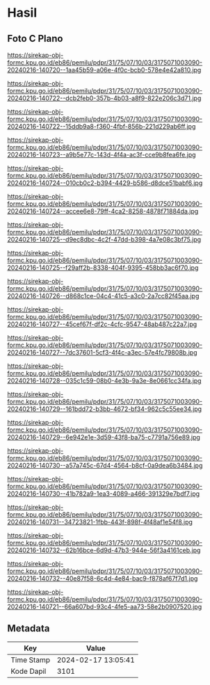 # Hasil

## Foto C Plano

https://sirekap-obj-formc.kpu.go.id/eb86/pemilu/pdpr/31/75/07/10/03/3175071003090-20240216-140720--1aa45b59-a06e-4f0c-bcb0-578e4e42a810.jpg

https://sirekap-obj-formc.kpu.go.id/eb86/pemilu/pdpr/31/75/07/10/03/3175071003090-20240216-140722--dcb2feb0-357b-4b03-a8f9-822e206c3d71.jpg

https://sirekap-obj-formc.kpu.go.id/eb86/pemilu/pdpr/31/75/07/10/03/3175071003090-20240216-140722--15ddb9a8-f360-4fbf-856b-221d229ab6ff.jpg

https://sirekap-obj-formc.kpu.go.id/eb86/pemilu/pdpr/31/75/07/10/03/3175071003090-20240216-140723--a9b5e77c-143d-4f4a-ac3f-cce9b8fea6fe.jpg

https://sirekap-obj-formc.kpu.go.id/eb86/pemilu/pdpr/31/75/07/10/03/3175071003090-20240216-140724--010cb0c2-b394-4429-b586-d8dce51babf6.jpg

https://sirekap-obj-formc.kpu.go.id/eb86/pemilu/pdpr/31/75/07/10/03/3175071003090-20240216-140724--accee6e8-79ff-4ca2-8258-4878f71884da.jpg

https://sirekap-obj-formc.kpu.go.id/eb86/pemilu/pdpr/31/75/07/10/03/3175071003090-20240216-140725--d9ec8dbc-4c2f-47dd-b398-4a7e08c3bf75.jpg

https://sirekap-obj-formc.kpu.go.id/eb86/pemilu/pdpr/31/75/07/10/03/3175071003090-20240216-140725--f29aff2b-8338-404f-9395-458bb3ac6f70.jpg

https://sirekap-obj-formc.kpu.go.id/eb86/pemilu/pdpr/31/75/07/10/03/3175071003090-20240216-140726--d868c1ce-04c4-41c5-a3c0-2a7cc82f45aa.jpg

https://sirekap-obj-formc.kpu.go.id/eb86/pemilu/pdpr/31/75/07/10/03/3175071003090-20240216-140727--45cef67f-df2c-4cfc-9547-48ab487c22a7.jpg

https://sirekap-obj-formc.kpu.go.id/eb86/pemilu/pdpr/31/75/07/10/03/3175071003090-20240216-140727--7dc37601-5cf3-4f4c-a3ec-57e4fc79808b.jpg

https://sirekap-obj-formc.kpu.go.id/eb86/pemilu/pdpr/31/75/07/10/03/3175071003090-20240216-140728--035c1c59-08b0-4e3b-9a3e-8e0661cc34fa.jpg

https://sirekap-obj-formc.kpu.go.id/eb86/pemilu/pdpr/31/75/07/10/03/3175071003090-20240216-140729--161bdd72-b3bb-4672-bf34-962c5c55ee34.jpg

https://sirekap-obj-formc.kpu.go.id/eb86/pemilu/pdpr/31/75/07/10/03/3175071003090-20240216-140729--6e942e1e-3d59-43f8-ba75-c7791a756e89.jpg

https://sirekap-obj-formc.kpu.go.id/eb86/pemilu/pdpr/31/75/07/10/03/3175071003090-20240216-140730--a57a745c-67d4-4564-b8cf-0a9dea6b3484.jpg

https://sirekap-obj-formc.kpu.go.id/eb86/pemilu/pdpr/31/75/07/10/03/3175071003090-20240216-140730--41b782a9-1ea3-4089-a466-391329e7bdf7.jpg

https://sirekap-obj-formc.kpu.go.id/eb86/pemilu/pdpr/31/75/07/10/03/3175071003090-20240216-140731--34723821-1fbb-443f-898f-4f48af1e54f8.jpg

https://sirekap-obj-formc.kpu.go.id/eb86/pemilu/pdpr/31/75/07/10/03/3175071003090-20240216-140732--62b16bce-6d9d-47b3-944e-56f3a4161ceb.jpg

https://sirekap-obj-formc.kpu.go.id/eb86/pemilu/pdpr/31/75/07/10/03/3175071003090-20240216-140732--40e87f58-6c4d-4e84-bac9-f878af67f7d1.jpg

https://sirekap-obj-formc.kpu.go.id/eb86/pemilu/pdpr/31/75/07/10/03/3175071003090-20240216-140721--66a607bd-93c4-4fe5-aa73-58e2b0907520.jpg


## Metadata

| Key        | Value               |
| ---------- | ------------------- |
| Time Stamp | 2024-02-17 13:05:41 |
| Kode Dapil | 3101                |



